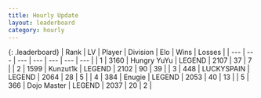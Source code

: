 ```yaml
---
title: Hourly Update
layout: leaderboard
category: hourly
---
```


{: .leaderboard}
| Rank | LV | Player | Division | Elo | Wins | Losses |
| --- | --- | --- | --- | --- | --- | --- |
| <span data-change="0">1</span> | 3160 | <span title="ID: 164871">Hungry YuYu</span> | LEGEND | <span data-change="0">2107</span> | <span data-change="0">37</span> | <span data-change="0">7</span> |
| <span data-change="0">2</span> | 1599 | <span title="ID: 392407">Kunzut1k</span> | LEGEND | <span data-change="0">2102</span> | <span data-change="0">90</span> | <span data-change="0">39</span> |
| <span data-change="0">3</span> | 448 | <span title="ID: 623829">LUCKYSPAIN</span> | LEGEND | <span data-change="0">2064</span> | <span data-change="0">28</span> | <span data-change="0">5</span> |
| <span data-change="0">4</span> | 384 | <span title="ID: 623502">Enugie</span> | LEGEND | <span data-change="0">2053</span> | <span data-change="0">40</span> | <span data-change="0">13</span> |
| <span data-change="1">5</span> | 366 | <span title="ID: 431504">Dojo Master</span> | LEGEND | <span data-change="0">2037</span> | <span data-change="0">20</span> | <span data-change="0">2</span> |